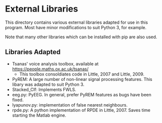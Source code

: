 # External Libraries
This directory contains various external libraries adapted for use in this program. Most have minor modifications to suit Python 3, for example.

Note that many other libraries which can be installed with pip are also used.

## Libraries Adapted
* Tsanas' voice analysis toolbox, available at https://people.maths.ox.ac.uk/tsanas/
    * This toolbox consoldiates code in Little, 2007 and Little, 2009.
* PyREM: A large number of non-linear signal processing features. This libary was adapted to suit Python 3.
* Stacked_Clf: Implements FWLS.
* eeg.py: PyEEG. In general, prefer PyREM features as bugs have been fixed.
* lyapunov.py: implementation of false nearest neighbours.
* rpde.py: A python implementation of RPDE in Little, 2007. Saves time starting the Matlab engine.
